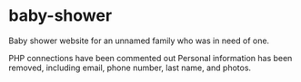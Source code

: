 # baby-shower
Baby shower website for an unnamed family who was in need of one.

PHP connections have been commented out
Personal information has been removed, including email, phone number, last name, and photos.
